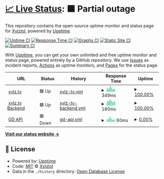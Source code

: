 # [📈 Live Status](https://xylz.tv): <!--live status--> **🟧 Partial outage**

This repository contains the open-source uptime monitor and status page for [Xylzlol](https://xylz.tv), powered by [Upptime](https://github.com/upptime/upptime).

[![Uptime CI](https://github.com/Xylzlol/uptime-monitor/workflows/Uptime%20CI/badge.svg)](https://github.com/Xylzlol/uptime-monitor/actions?query=workflow%3A%22Uptime+CI%22)
[![Response Time CI](https://github.com/Xylzlol/uptime-monitor/workflows/Response%20Time%20CI/badge.svg)](https://github.com/Xylzlol/uptime-monitor/actions?query=workflow%3A%22Response+Time+CI%22)
[![Graphs CI](https://github.com/Xylzlol/uptime-monitor/workflows/Graphs%20CI/badge.svg)](https://github.com/Xylzlol/uptime-monitor/actions?query=workflow%3A%22Graphs+CI%22)
[![Static Site CI](https://github.com/Xylzlol/uptime-monitor/workflows/Static%20Site%20CI/badge.svg)](https://github.com/Xylzlol/uptime-monitor/actions?query=workflow%3A%22Static+Site+CI%22)
[![Summary CI](https://github.com/Xylzlol/uptime-monitor/workflows/Summary%20CI/badge.svg)](https://github.com/Xylzlol/uptime-monitor/actions?query=workflow%3A%22Summary+CI%22)

With [Upptime](https://upptime.js.org), you can get your own unlimited and free uptime monitor and status page, powered entirely by a GitHub repository. We use [Issues](https://github.com/Xylzlol/uptime-monitor/issues) as incident reports, [Actions](https://github.com/Xylzlol/uptime-monitor/actions) as uptime monitors, and [Pages](https://xylz.tv) for the status page.

<!--start: status pages-->
<!-- This summary is generated by Upptime (https://github.com/upptime/upptime) -->
<!-- Do not edit this manually, your changes will be overwritten -->
<!-- prettier-ignore -->
| URL | Status | History | Response Time | Uptime |
| --- | ------ | ------- | ------------- | ------ |
| <img alt="" src="https://icons.duckduckgo.com/ip3/xylz.tv.ico" height="13"> [xylz.tv](https://xylz.tv) | 🟩 Up | [xylz-tv.yml](https://github.com/Xylzlol/uptime-monitor/commits/HEAD/history/xylz-tv.yml) | <details><summary><img alt="Response time graph" src="./graphs/xylz-tv/response-time-week.png" height="20"> 349ms</summary><br><a href="https://status.xylz.tv/history/xylz-tv"><img alt="Response time 360" src="https://img.shields.io/endpoint?url=https%3A%2F%2Fraw.githubusercontent.com%2FXylzlol%2Fuptime-monitor%2FHEAD%2Fapi%2Fxylz-tv%2Fresponse-time.json"></a><br><a href="https://status.xylz.tv/history/xylz-tv"><img alt="24-hour response time 283" src="https://img.shields.io/endpoint?url=https%3A%2F%2Fraw.githubusercontent.com%2FXylzlol%2Fuptime-monitor%2FHEAD%2Fapi%2Fxylz-tv%2Fresponse-time-day.json"></a><br><a href="https://status.xylz.tv/history/xylz-tv"><img alt="7-day response time 349" src="https://img.shields.io/endpoint?url=https%3A%2F%2Fraw.githubusercontent.com%2FXylzlol%2Fuptime-monitor%2FHEAD%2Fapi%2Fxylz-tv%2Fresponse-time-week.json"></a><br><a href="https://status.xylz.tv/history/xylz-tv"><img alt="30-day response time 302" src="https://img.shields.io/endpoint?url=https%3A%2F%2Fraw.githubusercontent.com%2FXylzlol%2Fuptime-monitor%2FHEAD%2Fapi%2Fxylz-tv%2Fresponse-time-month.json"></a><br><a href="https://status.xylz.tv/history/xylz-tv"><img alt="1-year response time 434" src="https://img.shields.io/endpoint?url=https%3A%2F%2Fraw.githubusercontent.com%2FXylzlol%2Fuptime-monitor%2FHEAD%2Fapi%2Fxylz-tv%2Fresponse-time-year.json"></a></details> | <details><summary><a href="https://status.xylz.tv/history/xylz-tv">100.00%</a></summary><a href="https://status.xylz.tv/history/xylz-tv"><img alt="All-time uptime 99.79%" src="https://img.shields.io/endpoint?url=https%3A%2F%2Fraw.githubusercontent.com%2FXylzlol%2Fuptime-monitor%2FHEAD%2Fapi%2Fxylz-tv%2Fuptime.json"></a><br><a href="https://status.xylz.tv/history/xylz-tv"><img alt="24-hour uptime 100.00%" src="https://img.shields.io/endpoint?url=https%3A%2F%2Fraw.githubusercontent.com%2FXylzlol%2Fuptime-monitor%2FHEAD%2Fapi%2Fxylz-tv%2Fuptime-day.json"></a><br><a href="https://status.xylz.tv/history/xylz-tv"><img alt="7-day uptime 100.00%" src="https://img.shields.io/endpoint?url=https%3A%2F%2Fraw.githubusercontent.com%2FXylzlol%2Fuptime-monitor%2FHEAD%2Fapi%2Fxylz-tv%2Fuptime-week.json"></a><br><a href="https://status.xylz.tv/history/xylz-tv"><img alt="30-day uptime 100.00%" src="https://img.shields.io/endpoint?url=https%3A%2F%2Fraw.githubusercontent.com%2FXylzlol%2Fuptime-monitor%2FHEAD%2Fapi%2Fxylz-tv%2Fuptime-month.json"></a><br><a href="https://status.xylz.tv/history/xylz-tv"><img alt="1-year uptime 100.00%" src="https://img.shields.io/endpoint?url=https%3A%2F%2Fraw.githubusercontent.com%2FXylzlol%2Fuptime-monitor%2FHEAD%2Fapi%2Fxylz-tv%2Fuptime-year.json"></a></details>
| <img alt="" src="https://icons.duckduckgo.com/ip3/xylz.tv.ico" height="13"> [xylz.tv Backend](https://xylz.tv/rest/mainlist) | 🟩 Up | [xylz-tv-backend.yml](https://github.com/Xylzlol/uptime-monitor/commits/HEAD/history/xylz-tv-backend.yml) | <details><summary><img alt="Response time graph" src="./graphs/xylz-tv-backend/response-time-week.png" height="20"> 180ms</summary><br><a href="https://status.xylz.tv/history/xylz-tv-backend"><img alt="Response time 201" src="https://img.shields.io/endpoint?url=https%3A%2F%2Fraw.githubusercontent.com%2FXylzlol%2Fuptime-monitor%2FHEAD%2Fapi%2Fxylz-tv-backend%2Fresponse-time.json"></a><br><a href="https://status.xylz.tv/history/xylz-tv-backend"><img alt="24-hour response time 189" src="https://img.shields.io/endpoint?url=https%3A%2F%2Fraw.githubusercontent.com%2FXylzlol%2Fuptime-monitor%2FHEAD%2Fapi%2Fxylz-tv-backend%2Fresponse-time-day.json"></a><br><a href="https://status.xylz.tv/history/xylz-tv-backend"><img alt="7-day response time 180" src="https://img.shields.io/endpoint?url=https%3A%2F%2Fraw.githubusercontent.com%2FXylzlol%2Fuptime-monitor%2FHEAD%2Fapi%2Fxylz-tv-backend%2Fresponse-time-week.json"></a><br><a href="https://status.xylz.tv/history/xylz-tv-backend"><img alt="30-day response time 178" src="https://img.shields.io/endpoint?url=https%3A%2F%2Fraw.githubusercontent.com%2FXylzlol%2Fuptime-monitor%2FHEAD%2Fapi%2Fxylz-tv-backend%2Fresponse-time-month.json"></a><br><a href="https://status.xylz.tv/history/xylz-tv-backend"><img alt="1-year response time 190" src="https://img.shields.io/endpoint?url=https%3A%2F%2Fraw.githubusercontent.com%2FXylzlol%2Fuptime-monitor%2FHEAD%2Fapi%2Fxylz-tv-backend%2Fresponse-time-year.json"></a></details> | <details><summary><a href="https://status.xylz.tv/history/xylz-tv-backend">100.00%</a></summary><a href="https://status.xylz.tv/history/xylz-tv-backend"><img alt="All-time uptime 99.06%" src="https://img.shields.io/endpoint?url=https%3A%2F%2Fraw.githubusercontent.com%2FXylzlol%2Fuptime-monitor%2FHEAD%2Fapi%2Fxylz-tv-backend%2Fuptime.json"></a><br><a href="https://status.xylz.tv/history/xylz-tv-backend"><img alt="24-hour uptime 100.00%" src="https://img.shields.io/endpoint?url=https%3A%2F%2Fraw.githubusercontent.com%2FXylzlol%2Fuptime-monitor%2FHEAD%2Fapi%2Fxylz-tv-backend%2Fuptime-day.json"></a><br><a href="https://status.xylz.tv/history/xylz-tv-backend"><img alt="7-day uptime 100.00%" src="https://img.shields.io/endpoint?url=https%3A%2F%2Fraw.githubusercontent.com%2FXylzlol%2Fuptime-monitor%2FHEAD%2Fapi%2Fxylz-tv-backend%2Fuptime-week.json"></a><br><a href="https://status.xylz.tv/history/xylz-tv-backend"><img alt="30-day uptime 100.00%" src="https://img.shields.io/endpoint?url=https%3A%2F%2Fraw.githubusercontent.com%2FXylzlol%2Fuptime-monitor%2FHEAD%2Fapi%2Fxylz-tv-backend%2Fuptime-month.json"></a><br><a href="https://status.xylz.tv/history/xylz-tv-backend"><img alt="1-year uptime 99.01%" src="https://img.shields.io/endpoint?url=https%3A%2F%2Fraw.githubusercontent.com%2FXylzlol%2Fuptime-monitor%2FHEAD%2Fapi%2Fxylz-tv-backend%2Fuptime-year.json"></a></details>
| <img alt="" src="https://icons.duckduckgo.com/ip3/xylz.tv.ico" height="13"> [GD API](https://xylz.tv/getlevel) | 🟥 Down | [gd-api.yml](https://github.com/Xylzlol/uptime-monitor/commits/HEAD/history/gd-api.yml) | <details><summary><img alt="Response time graph" src="./graphs/gd-api/response-time-week.png" height="20"> 60ms</summary><br><a href="https://status.xylz.tv/history/gd-api"><img alt="Response time 106" src="https://img.shields.io/endpoint?url=https%3A%2F%2Fraw.githubusercontent.com%2FXylzlol%2Fuptime-monitor%2FHEAD%2Fapi%2Fgd-api%2Fresponse-time.json"></a><br><a href="https://status.xylz.tv/history/gd-api"><img alt="24-hour response time 63" src="https://img.shields.io/endpoint?url=https%3A%2F%2Fraw.githubusercontent.com%2FXylzlol%2Fuptime-monitor%2FHEAD%2Fapi%2Fgd-api%2Fresponse-time-day.json"></a><br><a href="https://status.xylz.tv/history/gd-api"><img alt="7-day response time 60" src="https://img.shields.io/endpoint?url=https%3A%2F%2Fraw.githubusercontent.com%2FXylzlol%2Fuptime-monitor%2FHEAD%2Fapi%2Fgd-api%2Fresponse-time-week.json"></a><br><a href="https://status.xylz.tv/history/gd-api"><img alt="30-day response time 58" src="https://img.shields.io/endpoint?url=https%3A%2F%2Fraw.githubusercontent.com%2FXylzlol%2Fuptime-monitor%2FHEAD%2Fapi%2Fgd-api%2Fresponse-time-month.json"></a><br><a href="https://status.xylz.tv/history/gd-api"><img alt="1-year response time 91" src="https://img.shields.io/endpoint?url=https%3A%2F%2Fraw.githubusercontent.com%2FXylzlol%2Fuptime-monitor%2FHEAD%2Fapi%2Fgd-api%2Fresponse-time-year.json"></a></details> | <details><summary><a href="https://status.xylz.tv/history/gd-api">0.00%</a></summary><a href="https://status.xylz.tv/history/gd-api"><img alt="All-time uptime 11.67%" src="https://img.shields.io/endpoint?url=https%3A%2F%2Fraw.githubusercontent.com%2FXylzlol%2Fuptime-monitor%2FHEAD%2Fapi%2Fgd-api%2Fuptime.json"></a><br><a href="https://status.xylz.tv/history/gd-api"><img alt="24-hour uptime 0.00%" src="https://img.shields.io/endpoint?url=https%3A%2F%2Fraw.githubusercontent.com%2FXylzlol%2Fuptime-monitor%2FHEAD%2Fapi%2Fgd-api%2Fuptime-day.json"></a><br><a href="https://status.xylz.tv/history/gd-api"><img alt="7-day uptime 0.00%" src="https://img.shields.io/endpoint?url=https%3A%2F%2Fraw.githubusercontent.com%2FXylzlol%2Fuptime-monitor%2FHEAD%2Fapi%2Fgd-api%2Fuptime-week.json"></a><br><a href="https://status.xylz.tv/history/gd-api"><img alt="30-day uptime 0.00%" src="https://img.shields.io/endpoint?url=https%3A%2F%2Fraw.githubusercontent.com%2FXylzlol%2Fuptime-monitor%2FHEAD%2Fapi%2Fgd-api%2Fuptime-month.json"></a><br><a href="https://status.xylz.tv/history/gd-api"><img alt="1-year uptime 7.95%" src="https://img.shields.io/endpoint?url=https%3A%2F%2Fraw.githubusercontent.com%2FXylzlol%2Fuptime-monitor%2FHEAD%2Fapi%2Fgd-api%2Fuptime-year.json"></a></details>

<!--end: status pages-->

[**Visit our status website →**](https://xylz.tv)

## 📄 License

- Powered by: [Upptime](https://github.com/upptime/upptime)
- Code: [MIT](./LICENSE) © [Xylzlol](https://xylz.tv)
- Data in the `./history` directory: [Open Database License](https://opendatacommons.org/licenses/odbl/1-0/)
